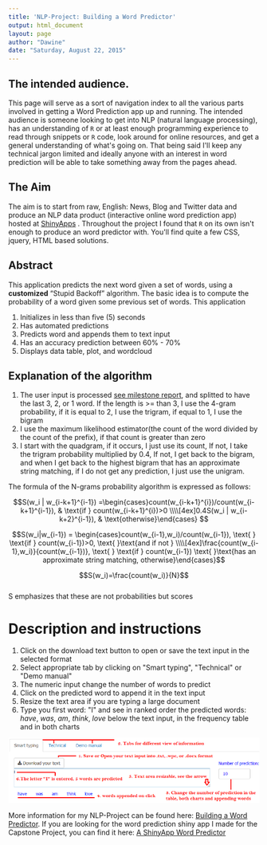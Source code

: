 ```yaml
---
title: 'NLP-Project: Building a Word Predictor'
output: html_document
layout: page
author: "Dawine"
date: "Saturday, August 22, 2015"
---
```




## The intended audience.

This page will serve as a sort of navigation index to all the various parts involved in getting a Word Prediction app up and running. The intended audience is someone looking to get into NLP (natural language processing), has an understanding of `R` or at least enough programming experience to read through snippets or `R` code, look around for online resources, and get a general understanding of what's going on.
That being said I'll keep any technical jargon limited and ideally anyone with an interest in word prediction will be able to take something away from the pages ahead.


## The Aim

The aim is to start from raw, English: News, Blog and Twitter data and produce an NLP data product (interactive online word prediction app) hosted at [ShinyApps](http://www.shinyapps.io/) . 
Throughout the project I found that `R` on its own isn't enough to produce an word predictor with. You'll find quite a few CSS, jquery, HTML based solutions. 


## Abstract

This application predicts the next word given a set of words, using a **customized** “Stupid Backoff” algorithm. The basic idea is to compute the probability of a word given some previous set of words. This application

1. Initializes in less than five (5) seconds
2. Has automated predictions
3. Predicts word and appends them to text input
3. Has an accuracy prediction between 60% - 70%
4. Displays data table, plot, and wordcloud


## Explanation of the algorithm

1. The user input is processed [see milestone report](http://rpubs.com/pdawine/tm_nlp), and splitted to have the last 3, 2, or 1 word. If the length is >= than 3, I use the 4-gram probability, if it is equal to 2, I use the trigram, if equal to 1, I use the bigram
2. I use the maximum likelihood estimator(the count of the word divided by the count of the prefix), if that count is greater than zero
3. I start with the quadgram,  if it occurs, I just use its count, If not, I take the trigram probability multiplied by 0.4, If not, I get back to the bigram, and when I get back to the highest bigram that has an approximate string matching, if I do not get any prediction, I just use the unigram.

The formula of the N-grams probability algorithm is expressed as follows:

$$S(w_i | w_{i-k+1}^{i-1}) =\begin{cases}count(w_{i-k+1}^{i})/count(w_{i-k+1}^{i-1}),  & \text{if } count(w_{i-k+1}^{i})>0    \\\\[4ex]0.4S(w_i | w_{i-k+2}^{i-1}), & \text{otherwise}\end{cases}  $$

$$S(w_i|w_{i-1}) = \begin{cases}count(w_{i-1},w_i)/count(w_{i-1}), \text{ }  \text{if } count(w_{i-1})>0, \text{ }\text{and if not }
\\\\[4ex]\frac{count(w_{i-1},w_i)}{count(w_{i-1})}, \text{ }  \text{if } count(w_{i-1}) \text{ }\text{has an approximate string matching, otherwise}\end{cases}$$

$$S(w_i)=\frac{count(w_i)}{N}$$
<br>
S emphasizes that these are not probabilities but scores

Description and instructions
========================================================
1. Click on the download text button to open or save the text input in the selected format
2. Select appropriate tab by clicking on "Smart typing", "Technical" or "Demo manual"
3. The numeric input change the number of words to predict
4. Click on the predicted word to append it in the text input
5. Resize the text area if you are typing a large document
6. Type you first word: "I" and see in ranked order the predicted words: *have*, *was*, *am*, *think*, *love* below the text input, in the frequency table and in both charts

<img src="/assets/pictures/NLP_Project2014/LetsGetStarted.png" alt="LetsGetStarted" style="width: 720px;"/>

More information for my NLP-Project can be found here: [Building a Word Predictor](http://rpubs.com/pdawine/tm_nlp). If you are looking for the word prediction shiny app I made for the Capstone Project, you can find it here: [A ShinyApp Word Predictor](https://dai2015.shinyapps.io/wordpred)
